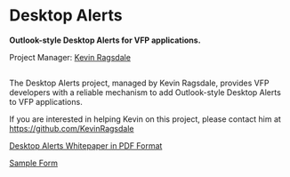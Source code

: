 # Desktop Alerts
**Outlook-style Desktop Alerts for VFP applications.**

Project Manager: [Kevin Ragsdale](mailto:kevin@kevinragsdale.net)

##
The Desktop Alerts project, managed by Kevin Ragsdale, provides VFP developers with a reliable mechanism to add Outlook-style Desktop Alerts to VFP applications. 

If you are interested in helping Kevin on this project, please contact him at https://github.com/KevinRagsdale

[Desktop Alerts Whitepaper in PDF Format](docs/DesktopAlerts.pdf)

[Sample Form](sample/DeskAlertSampleForm.zip)
